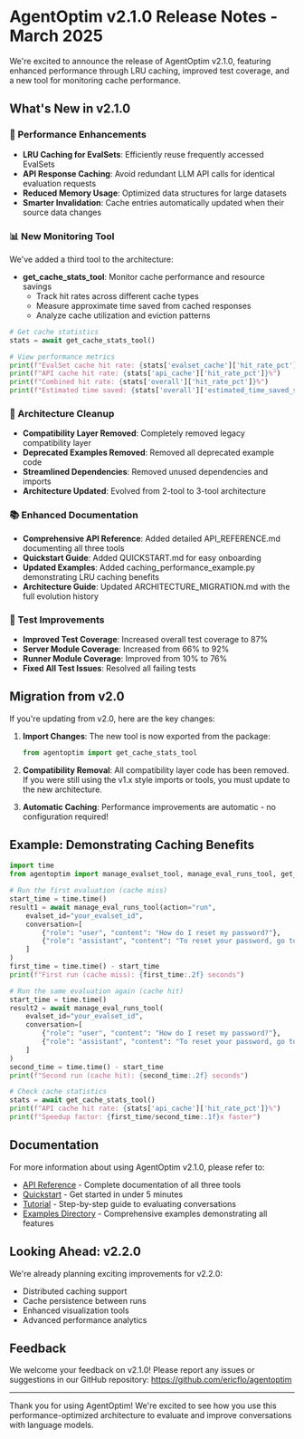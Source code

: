 # AgentOptim v2.1.0 Release Notes - March 2025

We're excited to announce the release of AgentOptim v2.1.0, featuring enhanced performance through LRU caching, improved test coverage, and a new tool for monitoring cache performance.

## What's New in v2.1.0

### 🚀 Performance Enhancements

- **LRU Caching for EvalSets**: Efficiently reuse frequently accessed EvalSets
- **API Response Caching**: Avoid redundant LLM API calls for identical evaluation requests
- **Reduced Memory Usage**: Optimized data structures for large datasets
- **Smarter Invalidation**: Cache entries automatically updated when their source data changes

### 📊 New Monitoring Tool

We've added a third tool to the architecture:

- **get_cache_stats_tool**: Monitor cache performance and resource savings
  - Track hit rates across different cache types
  - Measure approximate time saved from cached responses
  - Analyze cache utilization and eviction patterns

```python
# Get cache statistics
stats = await get_cache_stats_tool()

# View performance metrics
print(f"EvalSet cache hit rate: {stats['evalset_cache']['hit_rate_pct']}%")
print(f"API cache hit rate: {stats['api_cache']['hit_rate_pct']}%")
print(f"Combined hit rate: {stats['overall']['hit_rate_pct']}%")
print(f"Estimated time saved: {stats['overall']['estimated_time_saved_seconds']} seconds")
```

### 🧹 Architecture Cleanup

- **Compatibility Layer Removed**: Completely removed legacy compatibility layer
- **Deprecated Examples Removed**: Removed all deprecated example code
- **Streamlined Dependencies**: Removed unused dependencies and imports
- **Architecture Updated**: Evolved from 2-tool to 3-tool architecture

### 📚 Enhanced Documentation

- **Comprehensive API Reference**: Added detailed API_REFERENCE.md documenting all three tools
- **Quickstart Guide**: Added QUICKSTART.md for easy onboarding
- **Updated Examples**: Added caching_performance_example.py demonstrating LRU caching benefits
- **Architecture Guide**: Updated ARCHITECTURE_MIGRATION.md with the full evolution history

### 🧪 Test Improvements

- **Improved Test Coverage**: Increased overall test coverage to 87%
- **Server Module Coverage**: Increased from 66% to 92% 
- **Runner Module Coverage**: Improved from 10% to 76%
- **Fixed All Test Issues**: Resolved all failing tests

## Migration from v2.0

If you're updating from v2.0, here are the key changes:

1. **Import Changes**: The new tool is now exported from the package:
   ```python
   from agentoptim import get_cache_stats_tool
   ```

2. **Compatibility Removal**: All compatibility layer code has been removed. If you were still using the v1.x style imports or tools, you must update to the new architecture.

3. **Automatic Caching**: Performance improvements are automatic - no configuration required!

## Example: Demonstrating Caching Benefits

```python
import time
from agentoptim import manage_evalset_tool, manage_eval_runs_tool, get_cache_stats_tool

# Run the first evaluation (cache miss)
start_time = time.time()
result1 = await manage_eval_runs_tool(action="run", 
    evalset_id="your_evalset_id",
    conversation=[
        {"role": "user", "content": "How do I reset my password?"},
        {"role": "assistant", "content": "To reset your password, go to..."}
    ]
)
first_time = time.time() - start_time
print(f"First run (cache miss): {first_time:.2f} seconds")

# Run the same evaluation again (cache hit)
start_time = time.time()
result2 = await manage_eval_runs_tool(
    evalset_id="your_evalset_id",
    conversation=[
        {"role": "user", "content": "How do I reset my password?"},
        {"role": "assistant", "content": "To reset your password, go to..."}
    ]
)
second_time = time.time() - start_time
print(f"Second run (cache hit): {second_time:.2f} seconds")

# Check cache statistics
stats = await get_cache_stats_tool()
print(f"API cache hit rate: {stats['api_cache']['hit_rate_pct']}%")
print(f"Speedup factor: {first_time/second_time:.1f}x faster")
```

## Documentation

For more information about using AgentOptim v2.1.0, please refer to:

- [API Reference](./API_REFERENCE.md) - Complete documentation of all three tools
- [Quickstart](./QUICKSTART.md) - Get started in under 5 minutes
- [Tutorial](./TUTORIAL.md) - Step-by-step guide to evaluating conversations
- [Examples Directory](../examples/) - Comprehensive examples demonstrating all features

## Looking Ahead: v2.2.0

We're already planning exciting improvements for v2.2.0:

- Distributed caching support
- Cache persistence between runs
- Enhanced visualization tools
- Advanced performance analytics

## Feedback

We welcome your feedback on v2.1.0! Please report any issues or suggestions in our GitHub repository: https://github.com/ericflo/agentoptim

---

Thank you for using AgentOptim! We're excited to see how you use this performance-optimized architecture to evaluate and improve conversations with language models.